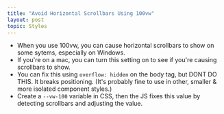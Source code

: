 ```yaml
---
title: "Avoid Horizontal Scrollbars Using 100vw"
layout: post
topic: Styles
---
```


- When you use 100vw, you can cause horizontal scrollbars to show on some sytems, especially on Windows.
- If you're on a mac, you can turn this setting on to see if you're causing scrollbars to show.
- You can fix this using `overflow: hidden` on the body tag, but DONT DO THIS. It breaks positioning. (It's probably fine to use in other, smaller & more isolated component styles.)
- Create a `--vw-100` variable in CSS, then the JS fixes this value by detecting scrollbars and adjusting the value.
